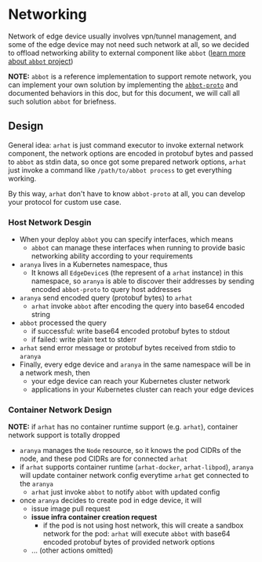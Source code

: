 # Networking

Network of edge device usually involves vpn/tunnel management, and some of the edge device may not need such network at all, so we decided to offload networking ability to external component like `abbot` ([learn more about `abbot` project](https://github.com/arhat-dev/abbot))

__NOTE:__ `abbot` is a reference implementation to support remote network, you can implement your own solution by implementing the [`abbot-proto`](https://github.com/arhat-dev/abbot-proto) and documented behaviors in this doc, but for this document, we will call all such solution `abbot` for briefness.

## Design

General idea: `arhat` is just command executor to invoke external network component, the network options are encoded in protobuf bytes and passed to `abbot` as stdin data, so once got some prepared network options, `arhat` just invoke a command like `/path/to/abbot process` to get everything working.

By this way, `arhat` don't have to know `abbot-proto` at all, you can develop your protocol for custom use case.

### Host Network Desgin

- When your deploy `abbot` you can specify interfaces, which means
  - `abbot` can manage these interfaces when running to provide basic networking ability according to your requirements
- `aranya` lives in a Kubernetes namespace, thus
  - It knows all `EdgeDevice`s (the represent of a `arhat` instance) in this namespace, so `aranya` is able to discover their addresses by sending encoded `abbot-proto` to query host addresses
- `aranya` send encoded query (protobuf bytes) to `arhat`
  - `arhat` invoke `abbot` after encoding the query into base64 encoded string
- `abbot` processed the query
  - if successful: write base64 encoded protobuf bytes to stdout
  - if failed: write plain text to stderr
- `arhat` send error message or protobuf bytes received from stdio to `aranya`
- Finally, every edge device and `aranya` in the same namespace will be in a network mesh, then
  - your edge device can reach your Kubernetes cluster network
  - applications in your Kubernetes cluster can reach your edge devices

### Container Network Design

__NOTE:__ if `arhat` has no container runtime support (e.g. `arhat`), container network support is totally dropped

- `aranya` manages the `Node` resource, so it knows the pod CIDRs of the node, and these pod CIDRs are for connected `arhat`
- if `arhat` supports container runtime (`arhat-docker`, `arhat-libpod`), `aranya` will update container network config everytime `arhat` get connected to the `aranya`
  - `arhat` just invoke `abbot` to notify `abbot` with updated config
- once `aranya` decides to create pod in edge device, it will
  - issue image pull request
  - __issue infra container creation request__
    - if the pod is not using host network, this will create a sandbox network for the pod: `arhat` will execute `abbot` with base64 encoded protobuf bytes of provided network options
  - ... (other actions omitted)
